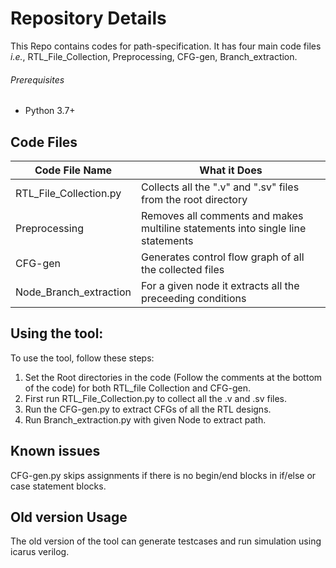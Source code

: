 # Repository Details
This Repo contains codes for path-specification. It has four main code files *i.e.*, RTL_File_Collection, Preprocessing, CFG-gen, Branch_extraction.

###### Prerequisites
- Python 3.7+

## Code Files

| Code File Name | What it Does |
| --- | --- |
| RTL_File_Collection.py | Collects all the ".v" and ".sv" files from the root directory|
| Preprocessing | Removes all comments and makes multiline statements into single line statements |
| CFG-gen | Generates control flow graph of all the collected files |
| Node_Branch_extraction | For a given node it extracts all the preceeding conditions |

## Using the tool:
To use the tool, follow these steps:

1. Set the Root directories in the code (Follow the comments at the bottom of the code) for both RTL_file Collection and CFG-gen.
2. First run RTL_File_Collection.py to collect all the .v and .sv files.
3. Run the CFG-gen.py to extract CFGs of all the RTL designs.
4. Run Branch_extraction.py with given Node to extract path.

## Known issues
CFG-gen.py skips assignments if there is no begin/end blocks in if/else or case statement blocks.

## Old version Usage
The old version of the tool can generate testcases and run simulation using icarus verilog.
